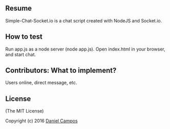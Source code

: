 
## Resume
Simple-Chat-Socket.io is a chat script created with NodeJS and Socket.io.

## How to test
Run app.js as a node server (node app.js). Open index.html in your browser, and start chat.

## Contributors: What to implement?
Users online, direct message, etc.


## License
(The MIT License)

Copyright (c) 2016 [Daniel Campos](d.ericeira@hotmail.com)
